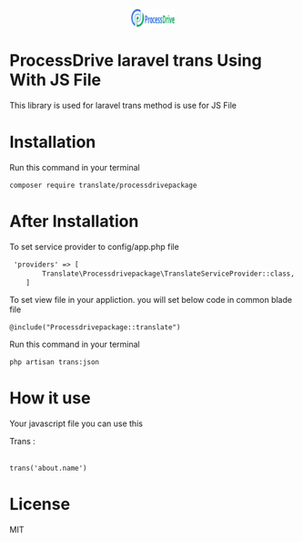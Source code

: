 <p align="center">
  <img src="https://raw.githubusercontent.com/antony382/roles-and-permission/master/public/images/logo.png" style="width: 15% !important;max-width: 20% !important;">
</p>

ProcessDrive laravel trans Using With JS File 
=============================================


This library is used for laravel trans method is use for JS File  


Installation
============

Run this command in your terminal

```
composer require translate/processdrivepackage

```

After Installation
==================

To set service provider to config/app.php file

```
 'providers' => [
        Translate\Processdrivepackage\TranslateServiceProvider::class,
    ]
```


To set view file in your appliction. you will set below code in common blade file
 
```
@include("Processdrivepackage::translate")

```

Run this command in your terminal 

````
php artisan trans:json

````
How it use
==========

Your javascript file you can use this 

Trans :
```

trans('about.name')

```

License
=======

MIT
